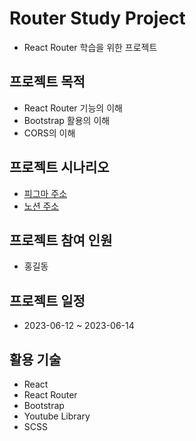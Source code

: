 # Router Study Project
- React Router 학습을 위한 프로젝트 

## 프로젝트 목적
- React Router 기능의 이해
- Bootstrap 활용의 이해
- CORS의 이해

## 프로젝트 시나리오
- [피그마 주소](http://)
- [노션 주소](http://)

## 프로젝트 참여 인원
- 홍길동

## 프로젝트 일정
- 2023-06-12 ~ 2023-06-14

## 활용 기술
- React
- React Router
- Bootstrap
- Youtube Library
- SCSS
